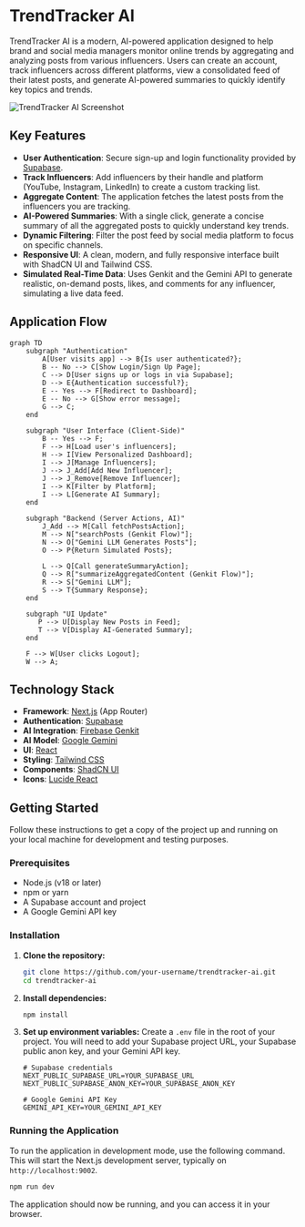 # TrendTracker AI

TrendTracker AI is a modern, AI-powered application designed to help brand and social media managers monitor online trends by aggregating and analyzing posts from various influencers. Users can create an account, track influencers across different platforms, view a consolidated feed of their latest posts, and generate AI-powered summaries to quickly identify key topics and trends.

![TrendTracker AI Screenshot](https://placehold.co/1200x600.png)

## Key Features

- **User Authentication**: Secure sign-up and login functionality provided by [Supabase](https://supabase.com/).
- **Track Influencers**: Add influencers by their handle and platform (YouTube, Instagram, LinkedIn) to create a custom tracking list.
- **Aggregate Content**: The application fetches the latest posts from the influencers you are tracking.
- **AI-Powered Summaries**: With a single click, generate a concise summary of all the aggregated posts to quickly understand key trends.
- **Dynamic Filtering**: Filter the post feed by social media platform to focus on specific channels.
- **Responsive UI**: A clean, modern, and fully responsive interface built with ShadCN UI and Tailwind CSS.
- **Simulated Real-Time Data**: Uses Genkit and the Gemini API to generate realistic, on-demand posts, likes, and comments for any influencer, simulating a live data feed.

## Application Flow

```mermaid
graph TD
    subgraph "Authentication"
        A[User visits app] --> B{Is user authenticated?};
        B -- No --> C[Show Login/Sign Up Page];
        C --> D[User signs up or logs in via Supabase];
        D --> E{Authentication successful?};
        E -- Yes --> F[Redirect to Dashboard];
        E -- No --> G[Show error message];
        G --> C;
    end

    subgraph "User Interface (Client-Side)"
        B -- Yes --> F;
        F --> H[Load user's influencers];
        H --> I[View Personalized Dashboard];
        I --> J[Manage Influencers];
        J --> J_Add[Add New Influencer];
        J --> J_Remove[Remove Influencer];
        I --> K[Filter by Platform];
        I --> L[Generate AI Summary];
    end

    subgraph "Backend (Server Actions, AI)"
        J_Add --> M[Call fetchPostsAction];
        M --> N["searchPosts (Genkit Flow)"];
        N --> O["Gemini LLM Generates Posts"];
        O --> P{Return Simulated Posts};
        
        L --> Q[Call generateSummaryAction];
        Q --> R["summarizeAggregatedContent (Genkit Flow)"];
        R --> S["Gemini LLM"];
        S --> T{Summary Response};
    end

    subgraph "UI Update"
       P --> U[Display New Posts in Feed];
       T --> V[Display AI-Generated Summary];
    end

    F --> W[User clicks Logout];
    W --> A;
```

## Technology Stack

- **Framework**: [Next.js](https://nextjs.org/) (App Router)
- **Authentication**: [Supabase](https://supabase.com/)
- **AI Integration**: [Firebase Genkit](https://firebase.google.com/docs/genkit)
- **AI Model**: [Google Gemini](https://deepmind.google/technologies/gemini/)
- **UI**: [React](https://react.dev/)
- **Styling**: [Tailwind CSS](https://tailwindcss.com/)
- **Components**: [ShadCN UI](https://ui.shadcn.com/)
- **Icons**: [Lucide React](https://lucide.dev/guide/packages/lucide-react)

## Getting Started

Follow these instructions to get a copy of the project up and running on your local machine for development and testing purposes.

### Prerequisites

- Node.js (v18 or later)
- npm or yarn
- A Supabase account and project
- A Google Gemini API key

### Installation

1.  **Clone the repository:**
    ```bash
    git clone https://github.com/your-username/trendtracker-ai.git
    cd trendtracker-ai
    ```

2.  **Install dependencies:**
    ```bash
    npm install
    ```

3.  **Set up environment variables:**
    Create a `.env` file in the root of your project. You will need to add your Supabase project URL, your Supabase public anon key, and your Gemini API key.

    ```
    # Supabase credentials
    NEXT_PUBLIC_SUPABASE_URL=YOUR_SUPABASE_URL
    NEXT_PUBLIC_SUPABASE_ANON_KEY=YOUR_SUPABASE_ANON_KEY

    # Google Gemini API Key
    GEMINI_API_KEY=YOUR_GEMINI_API_KEY
    ```

### Running the Application

To run the application in development mode, use the following command. This will start the Next.js development server, typically on `http://localhost:9002`.

```bash
npm run dev
```

The application should now be running, and you can access it in your browser.

